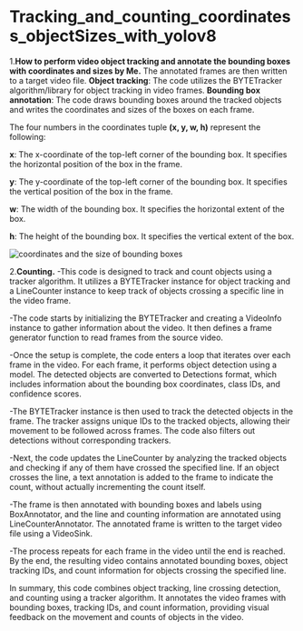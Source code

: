# Tracking_and_counting_coordinatess_objectSizes_with_yolov8



  1.**How to perform video object tracking and annotate the bounding boxes with coordinates and sizes by Me.** The annotated frames are then written to a target video file.
**Object tracking**:  The code utilizes the BYTETracker algorithm/library for object tracking in video frames. **Bounding box annotation**: The code draws bounding boxes around the tracked objects and writes the coordinates and sizes of the boxes on each frame.

The four numbers in the coordinates tuple **(x, y, w, h)** represent the following:

**x**: The x-coordinate of the top-left corner of the bounding box. It specifies the horizontal position of the box in the frame.

**y**: The y-coordinate of the top-left corner of the bounding box. It specifies the vertical position of the box in the frame.

**w**: The width of the bounding box. It specifies the horizontal extent of the box.

**h**: The height of the bounding box. It specifies the vertical extent of the box.


![coordinates and the size of bounding boxes](https://github.com/12194916/Tracking_and_counting_coordinatess_objectSizes_with_yolov8/blob/main/coordinates.gif)


2.**Counting.**
-This code is designed to track and count objects using a tracker algorithm. It utilizes a BYTETracker instance for object tracking and a LineCounter instance to keep track of objects crossing a specific line in the video frame.

-The code starts by initializing the BYTETracker and creating a VideoInfo instance to gather information about the video. It then defines a frame generator function to read frames from the source video.

-Once the setup is complete, the code enters a loop that iterates over each frame in the video. For each frame, it performs object detection using a model. The detected objects are converted to Detections format, which includes information about the bounding box coordinates, class IDs, and confidence scores.

-The BYTETracker instance is then used to track the detected objects in the frame. The tracker assigns unique IDs to the tracked objects, allowing their movement to be followed across frames. The code also filters out detections without corresponding trackers.

-Next, the code updates the LineCounter by analyzing the tracked objects and checking if any of them have crossed the specified line. If an object crosses the line, a text annotation is added to the frame to indicate the count, without actually incrementing the count itself.

-The frame is then annotated with bounding boxes and labels using BoxAnnotator, and the line and counting information are annotated using LineCounterAnnotator. The annotated frame is written to the target video file using a VideoSink.

-The process repeats for each frame in the video until the end is reached. By the end, the resulting video contains annotated bounding boxes, object tracking IDs, and count information for objects crossing the specified line.

In summary, this code combines object tracking, line crossing detection, and counting using a tracker algorithm. It annotates the video frames with bounding boxes, tracking IDs, and count information, providing visual feedback on the movement and counts of objects in the video.



